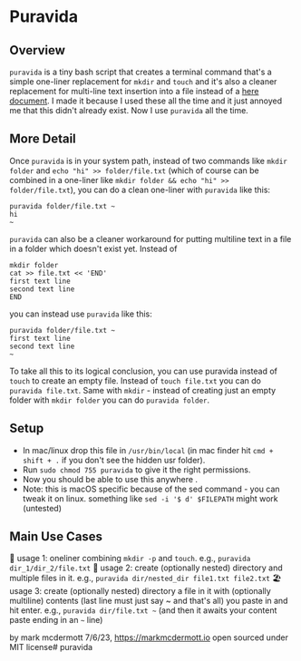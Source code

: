 # Puravida

## Overview
`puravida` is a tiny bash script that creates a terminal command that's a simple one-liner replacement for `mkdir` and `touch` and it's also a cleaner replacement for multi-line text insertion into a file instead of a [here document](https://en.wikipedia.org/wiki/Here_document). I made it because I used these all the time and it just annoyed me that this didn't already exist. Now I use `puravida` all the time.

## More Detail
Once `puravida` is in your system path, instead of two commands like `mkdir folder` and `echo "hi" >> folder/file.txt` (which of course can be combined in a one-liner like `mkdir folder && echo "hi" >> folder/file.txt`), you can do a clean one-liner with `puravida` like this:
```
puravida folder/file.txt ~
hi
~
```
`puravida` can also be a cleaner workaround for putting multiline text in a file in a folder which doesn't exist yet. Instead of
```
mkdir folder
cat >> file.txt << 'END'
first text line
second text line
END
```
you can instead use `puravida` like this:
```
puravida folder/file.txt ~
first text line
second text line
~
```
To take all this to its logical conclusion, you can use puravida instead of `touch` to create an empty file. Instead of `touch file.txt` you can do `puravida file.txt`. Same with `mkdir` - instead of creating just an empty folder with `mkdir folder` you can do `puravida folder`.

## Setup
- In mac/linux drop this file in `/usr/bin/local` (in mac finder hit `cmd + shift + .` if you don't see the hidden usr folder).
- Run `sudo chmod 755 puravida` to give it the right permissions.
- Now you should be able to use this anywhere .
- Note: this is macOS specific because of the sed command - you can tweak it on linux. something like `sed -i '$ d' $FILEPATH` might work (untested)

## Main Use Cases
🌴 usage 1: oneliner combining `mkdir -p` and `touch`. e.g., `puravida dir_1/dir_2/file.txt`
🌊 usage 2: create (optionally nested) directory and multiple files in it. e.g., `puravida dir/nested_dir file1.txt file2.txt`
🏖️ usage 3: create (optionally nested) directory a file in it with (optionally multiline) contents (last line must just say ~ and that's all) you paste in and hit enter.
e.g., `puravida dir/file.txt ~` (and then it awaits your content paste ending in an `~` line)

by mark mcdermott 7/6/23, https://markmcdermott.io
open sourced under MIT license# puravida
